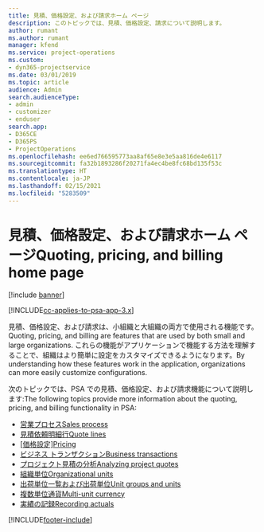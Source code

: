 ```yaml
---
title: 見積、価格設定、および請求ホーム ページ
description: このトピックでは、見積、価格設定、請求について説明します。
author: rumant
ms.author: rumant
manager: kfend
ms.service: project-operations
ms.custom:
- dyn365-projectservice
ms.date: 03/01/2019
ms.topic: article
audience: Admin
search.audienceType:
- admin
- customizer
- enduser
search.app:
- D365CE
- D365PS
- ProjectOperations
ms.openlocfilehash: ee6ed766595773aa8af65e8e3e5aa816de4e6117
ms.sourcegitcommit: fa32b1893286f20271fa4ec4be8fc68bd135f53c
ms.translationtype: HT
ms.contentlocale: ja-JP
ms.lasthandoff: 02/15/2021
ms.locfileid: "5283509"
---
```

# <a name="quoting-pricing-and-billing-home-page"></a><span data-ttu-id="6d679-103">見積、価格設定、および請求ホーム ページ</span><span class="sxs-lookup"><span data-stu-id="6d679-103">Quoting, pricing, and billing home page</span></span>

[!include [banner](../includes/psa-now-project-operations.md)]

[!INCLUDE[cc-applies-to-psa-app-3.x](../includes/cc-applies-to-psa-app-3x.md)]

<span data-ttu-id="6d679-104">見積、価格設定、および請求は、小組織と大組織の両方で使用される機能です。</span><span class="sxs-lookup"><span data-stu-id="6d679-104">Quoting, pricing, and billing are features that are used by both small and large organizations.</span></span> <span data-ttu-id="6d679-105">これらの機能がアプリケーションで機能する方法を理解することで、組織はより簡単に設定をカスタマイズできるようになります。</span><span class="sxs-lookup"><span data-stu-id="6d679-105">By understanding how these features work in the application, organizations can more easily customize configurations.</span></span>

<span data-ttu-id="6d679-106">次のトピックでは、PSA での見積、価格設定、および請求機能について説明します:</span><span class="sxs-lookup"><span data-stu-id="6d679-106">The following topics provide more information about the quoting, pricing, and billing functionality in PSA:</span></span>

- [<span data-ttu-id="6d679-107">営業プロセス</span><span class="sxs-lookup"><span data-stu-id="6d679-107">Sales process</span></span>](basic-sales-process.md)
- [<span data-ttu-id="6d679-108">見積依頼明細行</span><span class="sxs-lookup"><span data-stu-id="6d679-108">Quote lines</span></span>](basic-quote-lines.md)
- <span data-ttu-id="6d679-109">[[価格設定]](basic-pricing.md)</span><span class="sxs-lookup"><span data-stu-id="6d679-109">[Pricing](basic-pricing.md)</span></span>
- [<span data-ttu-id="6d679-110">ビジネス トランザクション</span><span class="sxs-lookup"><span data-stu-id="6d679-110">Business transactions</span></span>](basic-business-transactions.md)
- [<span data-ttu-id="6d679-111">プロジェクト見積の分析</span><span class="sxs-lookup"><span data-stu-id="6d679-111">Analyzing project quotes</span></span>](basic-analyzing-quotes.md)
- [<span data-ttu-id="6d679-112">組織単位</span><span class="sxs-lookup"><span data-stu-id="6d679-112">Organizational units</span></span>](advanced-organizational.md)
- [<span data-ttu-id="6d679-113">出荷単位一覧および出荷単位</span><span class="sxs-lookup"><span data-stu-id="6d679-113">Unit groups and units</span></span>](advanced-units.md)
- [<span data-ttu-id="6d679-114">複数単位通貨</span><span class="sxs-lookup"><span data-stu-id="6d679-114">Multi-unit currency</span></span>](advanced-currency.md)
- [<span data-ttu-id="6d679-115">実績の記録</span><span class="sxs-lookup"><span data-stu-id="6d679-115">Recording actuals</span></span>](advanced-actuals.md)


[!INCLUDE[footer-include](../includes/footer-banner.md)]